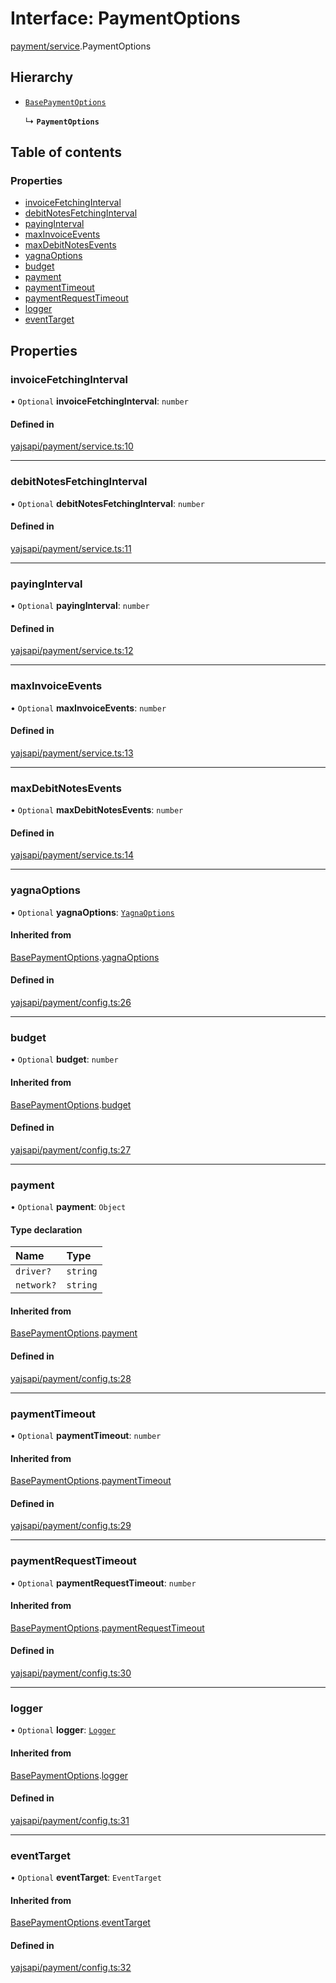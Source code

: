 # Interface: PaymentOptions

[payment/service](../modules/payment_service.md).PaymentOptions

## Hierarchy

- [`BasePaymentOptions`](payment_config.BasePaymentOptions.md)

  ↳ **`PaymentOptions`**

## Table of contents

### Properties

- [invoiceFetchingInterval](payment_service.PaymentOptions.md#invoicefetchinginterval)
- [debitNotesFetchingInterval](payment_service.PaymentOptions.md#debitnotesfetchinginterval)
- [payingInterval](payment_service.PaymentOptions.md#payinginterval)
- [maxInvoiceEvents](payment_service.PaymentOptions.md#maxinvoiceevents)
- [maxDebitNotesEvents](payment_service.PaymentOptions.md#maxdebitnotesevents)
- [yagnaOptions](payment_service.PaymentOptions.md#yagnaoptions)
- [budget](payment_service.PaymentOptions.md#budget)
- [payment](payment_service.PaymentOptions.md#payment)
- [paymentTimeout](payment_service.PaymentOptions.md#paymenttimeout)
- [paymentRequestTimeout](payment_service.PaymentOptions.md#paymentrequesttimeout)
- [logger](payment_service.PaymentOptions.md#logger)
- [eventTarget](payment_service.PaymentOptions.md#eventtarget)

## Properties

### invoiceFetchingInterval

• `Optional` **invoiceFetchingInterval**: `number`

#### Defined in

[yajsapi/payment/service.ts:10](https://github.com/golemfactory/yajsapi/blob/dec68b9/yajsapi/payment/service.ts#L10)

___

### debitNotesFetchingInterval

• `Optional` **debitNotesFetchingInterval**: `number`

#### Defined in

[yajsapi/payment/service.ts:11](https://github.com/golemfactory/yajsapi/blob/dec68b9/yajsapi/payment/service.ts#L11)

___

### payingInterval

• `Optional` **payingInterval**: `number`

#### Defined in

[yajsapi/payment/service.ts:12](https://github.com/golemfactory/yajsapi/blob/dec68b9/yajsapi/payment/service.ts#L12)

___

### maxInvoiceEvents

• `Optional` **maxInvoiceEvents**: `number`

#### Defined in

[yajsapi/payment/service.ts:13](https://github.com/golemfactory/yajsapi/blob/dec68b9/yajsapi/payment/service.ts#L13)

___

### maxDebitNotesEvents

• `Optional` **maxDebitNotesEvents**: `number`

#### Defined in

[yajsapi/payment/service.ts:14](https://github.com/golemfactory/yajsapi/blob/dec68b9/yajsapi/payment/service.ts#L14)

___

### yagnaOptions

• `Optional` **yagnaOptions**: [`YagnaOptions`](../modules/executor_executor.md#yagnaoptions)

#### Inherited from

[BasePaymentOptions](payment_config.BasePaymentOptions.md).[yagnaOptions](payment_config.BasePaymentOptions.md#yagnaoptions)

#### Defined in

[yajsapi/payment/config.ts:26](https://github.com/golemfactory/yajsapi/blob/dec68b9/yajsapi/payment/config.ts#L26)

___

### budget

• `Optional` **budget**: `number`

#### Inherited from

[BasePaymentOptions](payment_config.BasePaymentOptions.md).[budget](payment_config.BasePaymentOptions.md#budget)

#### Defined in

[yajsapi/payment/config.ts:27](https://github.com/golemfactory/yajsapi/blob/dec68b9/yajsapi/payment/config.ts#L27)

___

### payment

• `Optional` **payment**: `Object`

#### Type declaration

| Name | Type |
| :------ | :------ |
| `driver?` | `string` |
| `network?` | `string` |

#### Inherited from

[BasePaymentOptions](payment_config.BasePaymentOptions.md).[payment](payment_config.BasePaymentOptions.md#payment)

#### Defined in

[yajsapi/payment/config.ts:28](https://github.com/golemfactory/yajsapi/blob/dec68b9/yajsapi/payment/config.ts#L28)

___

### paymentTimeout

• `Optional` **paymentTimeout**: `number`

#### Inherited from

[BasePaymentOptions](payment_config.BasePaymentOptions.md).[paymentTimeout](payment_config.BasePaymentOptions.md#paymenttimeout)

#### Defined in

[yajsapi/payment/config.ts:29](https://github.com/golemfactory/yajsapi/blob/dec68b9/yajsapi/payment/config.ts#L29)

___

### paymentRequestTimeout

• `Optional` **paymentRequestTimeout**: `number`

#### Inherited from

[BasePaymentOptions](payment_config.BasePaymentOptions.md).[paymentRequestTimeout](payment_config.BasePaymentOptions.md#paymentrequesttimeout)

#### Defined in

[yajsapi/payment/config.ts:30](https://github.com/golemfactory/yajsapi/blob/dec68b9/yajsapi/payment/config.ts#L30)

___

### logger

• `Optional` **logger**: [`Logger`](utils_logger.Logger.md)

#### Inherited from

[BasePaymentOptions](payment_config.BasePaymentOptions.md).[logger](payment_config.BasePaymentOptions.md#logger)

#### Defined in

[yajsapi/payment/config.ts:31](https://github.com/golemfactory/yajsapi/blob/dec68b9/yajsapi/payment/config.ts#L31)

___

### eventTarget

• `Optional` **eventTarget**: `EventTarget`

#### Inherited from

[BasePaymentOptions](payment_config.BasePaymentOptions.md).[eventTarget](payment_config.BasePaymentOptions.md#eventtarget)

#### Defined in

[yajsapi/payment/config.ts:32](https://github.com/golemfactory/yajsapi/blob/dec68b9/yajsapi/payment/config.ts#L32)
